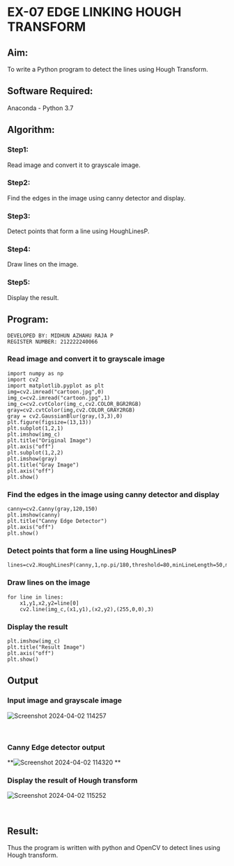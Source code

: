 # EX-07 EDGE LINKING HOUGH TRANSFORM
## Aim:
To write a Python program to detect the lines using Hough Transform.

## Software Required:
Anaconda - Python 3.7

## Algorithm:
### Step1:
Read image and convert it to grayscale image.

### Step2:
Find the edges in the image using canny detector and display.

### Step3:
Detect points that form a line using HoughLinesP.

### Step4:
Draw lines on the image.

### Step5:
Display the result.

## Program:
```
DEVELOPED BY: MIDHUN AZHAHU RAJA P
REGISTER NUMBER: 212222240066
```

### Read image and convert it to grayscale image
```
import numpy as np
import cv2
import matplotlib.pyplot as plt
img=cv2.imread("cartoon.jpg",0)
img_c=cv2.imread("cartoon.jpg",1)
img_c=cv2.cvtColor(img_c,cv2.COLOR_BGR2RGB)
gray=cv2.cvtColor(img,cv2.COLOR_GRAY2RGB)
gray = cv2.GaussianBlur(gray,(3,3),0)
plt.figure(figsize=(13,13))
plt.subplot(1,2,1)
plt.imshow(img_c)
plt.title("Original Image")
plt.axis("off")
plt.subplot(1,2,2)
plt.imshow(gray)
plt.title("Gray Image")
plt.axis("off")
plt.show()
```
### Find the edges in the image using canny detector and display
```
canny=cv2.Canny(gray,120,150)
plt.imshow(canny)
plt.title("Canny Edge Detector")
plt.axis("off")
plt.show()
```
### Detect points that form a line using HoughLinesP
```
lines=cv2.HoughLinesP(canny,1,np.pi/180,threshold=80,minLineLength=50,maxLineGap=250)
```
### Draw lines on the image
```
for line in lines:
    x1,y1,x2,y2=line[0]
    cv2.line(img_c,(x1,y1),(x2,y2),(255,0,0),3)
```
### Display the result
```
plt.imshow(img_c)
plt.title("Result Image")
plt.axis("off")
plt.show()
```
## Output

### Input image and grayscale image
![Screenshot 2024-04-02 114257](https://github.com/Mathiofficial/Edge-Linking-using-Hough-Transformm/assets/118787327/506360ea-a0e6-4752-8a51-33da74edac1c)

<br>

### Canny Edge detector output
**![Screenshot 2024-04-02 114320](https://github.com/Mathiofficial/Edge-Linking-using-Hough-Transformm/assets/118787327/0405b5ae-7dc2-4445-9524-2406fe03b154)
**
<br>

### Display the result of Hough transform
![Screenshot 2024-04-02 115252](https://github.com/Mathiofficial/Edge-Linking-using-Hough-Transformm/assets/118787327/a9876c5d-7597-481f-b1cf-3d86ffa1c9f9)

<br>

## Result:
Thus the program is written with python and OpenCV to detect lines using Hough transform. 

